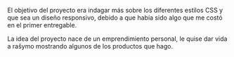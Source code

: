 
El objetivo del proyecto era indagar más sobre los diferentes estilos CSS y que sea un diseño responsivo, debido a que había sido algo que me costó en el primer entregable. 

La idea del proyecto nace de un emprendimiento personal, le quise dar vida a rašymo mostrando algunos de los productos que hago.